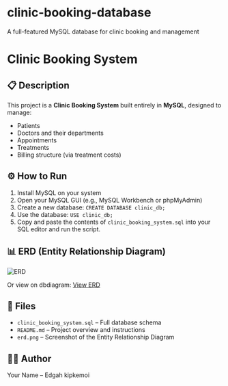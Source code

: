 # clinic-booking-database
A full-featured MySQL database for clinic booking and management
# Clinic Booking System

## 📋 Description

This project is a **Clinic Booking System** built entirely in **MySQL**, designed to manage:

- Patients
- Doctors and their departments
- Appointments
- Treatments
- Billing structure (via treatment costs)

## ⚙️ How to Run

1. Install MySQL on your system
2. Open your MySQL GUI (e.g., MySQL Workbench or phpMyAdmin)
3. Create a new database: `CREATE DATABASE clinic_db;`
4. Use the database: `USE clinic_db;`
5. Copy and paste the contents of `clinic_booking_system.sql` into your SQL editor and run the script.

## 📊 ERD (Entity Relationship Diagram)

![ERD](erd.png)

Or view on dbdiagram: [View ERD](https://dbdiagram.io/d/your-diagram-link)

## 📁 Files

- `clinic_booking_system.sql` – Full database schema
- `README.md` – Project overview and instructions
- `erd.png` – Screenshot of the Entity Relationship Diagram

## 👨‍💻 Author

Your Name – Edgah kipkemoi


